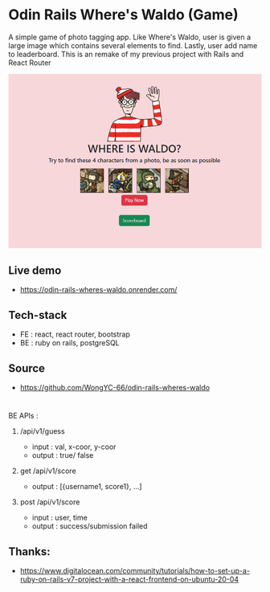# Odin Rails Where's Waldo (Game)

A simple game of photo tagging app. Like Where's Waldo, user is given a large image which contains several elements to find. Lastly, user add name to leaderboard. This is an remake of my previous project with Rails and React Router

![photo](wheres-waldo.png)

## Live demo

- https://odin-rails-wheres-waldo.onrender.com/


## Tech-stack
- FE : react, react router, bootstrap
- BE : ruby on rails, postgreSQL

## Source
- https://github.com/WongYC-66/odin-rails-wheres-waldo

#
BE APIs :
1.  /api/v1/guess
    - input : val, x-coor, y-coor
    - output : true/ false

2.  get /api/v1/score
    - output : [{username1, score1}, ...]

3.  post /api/v1/score
    - input : user, time
    - output : success/submission failed

## Thanks:
- https://www.digitalocean.com/community/tutorials/how-to-set-up-a-ruby-on-rails-v7-project-with-a-react-frontend-on-ubuntu-20-04
